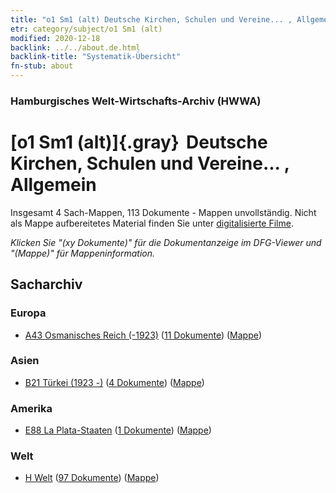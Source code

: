 ```yaml
---
title: "o1 Sm1 (alt) Deutsche Kirchen, Schulen und Vereine... , Allgemein"
etr: category/subject/o1 Sm1 (alt)
modified: 2020-12-18
backlink: ../../about.de.html
backlink-title: "Systematik-Übersicht"
fn-stub: about
---
```


### Hamburgisches Welt-Wirtschafts-Archiv (HWWA)
# [o1 Sm1 (alt)]{.gray}&#8201; Deutsche Kirchen, Schulen und Vereine... , Allgemein&#160; 




Insgesamt 4 Sach-Mappen, 113 Dokumente - Mappen unvollständig.
Nicht als Mappe aufbereitetes Material finden Sie unter [digitalisierte Filme](/film/h1_sh).

_Klicken Sie "(xy Dokumente)" für die Dokumentanzeige im DFG-Viewer und "(Mappe)" für Mappeninformation._

## Sacharchiv




### Europa

- [A43 Osmanisches Reich (-1923)](../../../geo/about.de.html#A43) (<a href="https://dfg-viewer.de/show/?tx_dlf[id]=https://pm20.zbw.eu/mets/sh/1410xx/141034/1459xx/145910/public.mets.de.xml" target="_blank">11 Dokumente</a>) ([Mappe](http://purl.org/pressemappe20/folder/sh/141034,145910))

### Asien

- [B21 Türkei (1923 -)](../../../geo/about.de.html#B21) (<a href="https://dfg-viewer.de/show/?tx_dlf[id]=https://pm20.zbw.eu/mets/sh/1411xx/141111/1459xx/145910/public.mets.de.xml" target="_blank">4 Dokumente</a>) ([Mappe](http://purl.org/pressemappe20/folder/sh/141111,145910))

### Amerika

- [E88 La Plata-Staaten](../../../geo/about.de.html#E88) (<a href="https://dfg-viewer.de/show/?tx_dlf[id]=https://pm20.zbw.eu/mets/sh/1416xx/141693/1459xx/145910/public.mets.de.xml" target="_blank">1 Dokumente</a>) ([Mappe](http://purl.org/pressemappe20/folder/sh/141693,145910))

### Welt

- [H Welt](../../../geo/about.de.html#H) (<a href="https://dfg-viewer.de/show/?tx_dlf[id]=https://pm20.zbw.eu/mets/sh/1417xx/141728/1459xx/145910/public.mets.de.xml" target="_blank">97 Dokumente</a>) ([Mappe](http://purl.org/pressemappe20/folder/sh/141728,145910))


